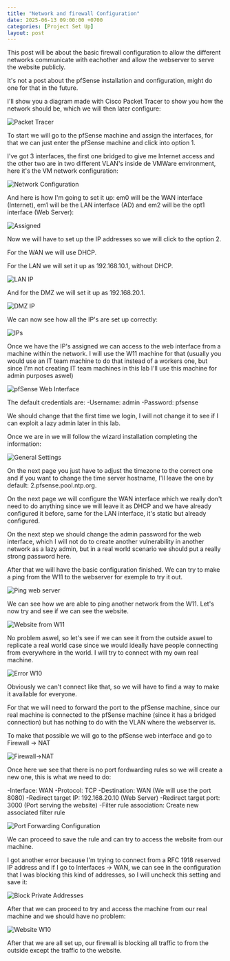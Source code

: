 ```yaml
---
title: "Network and firewall Configuration"
date: 2025-06-13 09:00:00 +0700
categories: [Project Set Up]
layout: post
---
```


This post will be about the basic firewall configuration to allow the different networks communicate with eachother and allow the webserver to serve the website publicly.

It's not a post about the pfSense installation and configuration, might do one for that in the future.

I'll show you a diagram made with Cisco Packet Tracer to show you how the network should be, which we will then later configure:

![Packet Tracer](/assets/images/packettracer.PNG)

To start we will go to the pfSense machine and assign the interfaces, for that we can just enter the pfSense machine and click into option 1.

I've got 3 interfaces, the first one bridged to give me Internet access and the other two are in two different VLAN's inside de VMWare environment, here it's the VM network configuration:

![Network Configuration](/assets/images/vm_config.PNG)

And here is how I'm going to set it up: em0 will be the WAN interface (Internet), em1 will be the LAN interface (AD) and em2 will be the opt1 interface (Web Server):

![Assigned](/assets/images/assign.PNG)

Now we will have to set up the IP addresses so we will click to the option 2.

For the WAN we will use DHCP.

For the LAN we will set it up as 192.168.10.1, without DHCP.

![LAN IP](/assets/images/LAN-IP.PNG)

And for the DMZ we will set it up as 192.168.20.1.

![DMZ IP](/assets/images/DMZ%20IP.PNG)

We can now see how all the IP's are set up correctly:

![IPs](/assets/images/ips.PNG)

Once we have the IP's assigned we can access to the web interface from a machine within the network. I will use the W11 machine for that (usually you would use an IT team machine to do that instead of a workers one, but since I'm not creating IT team machines in this lab I'll use this machine for admin purposes aswel)

![pfSense Web Interface](/assets/images/web_interface.PNG)

The default credentials are:
    -Username: admin
    -Password: pfsense

We should change that the first time we login, I will not change it to see if I can exploit a lazy admin later in this lab.

Once we are in we will follow the wizard installation completing the information:

![General Settings](/assets/images/general_settings.PNG)

On the next page you just have to adjust the timezone to the correct one and if you want to change the time server hostname, I'll leave the one by default: 2.pfsense.pool.ntp.org.

On the next page we will configure the WAN interface which we really don't need to do anything since we will leave it as DHCP and we have already configured it before, same for the LAN interface, it's static but already configured.

On the next step we should change the admin password for the web interface, which I will not do to create another vulnerability in another network as a lazy admin, but in a real world scenario we should put a really strong password here.

After that we will have the basic configuration finished. We can try to make a ping from the W11 to the webserver for exemple to try it out.

![Ping web server](/assets/images/ping_webserver.PNG)

We can see how we are able to ping another network from the W11. Let's now try and see if we can see the website.

![Website from W11](/assets/images/website_w11.PNG)

No problem aswel, so let's see if we can see it from the outside aswel to replicate a real world case since we would ideally have people connecting from everywhere in the world. I will try to connect with my own real machine.

![Error W10](/assets/images/error_w10.PNG)

Obviously we can't connect like that, so we will have to find a way to make it available for everyone.

For that we will need to forward the port to the pfSense machine, since our real machine is connected to the pfSense machine (since it has a bridged connection) but has nothing to do with the VLAN where the webserver is.

To make that possible we will go to the pfSense web interface and go to Firewall -> NAT

![Firewall->NAT](/assets/images/firewall_nat.PNG)

Once here we see that there is no port fordwarding rules so we will create a new one, this is what we need to do:

-Interface: WAN
-Protocol: TCP
-Destination: WAN (We will use the port 8080)
-Redirect target IP: 192.168.20.10 (Web Server)
-Redirect target port: 3000 (Port serving the website)
-Filter rule association: Create new associated filter rule

![Port Forwarding Configuration](/assets/images/port_config.PNG)

We can proceed to save the rule and can try to access the website from our machine.

I got another error because I'm trying to connect from a RFC 1918 reserved IP address and if I go to Interfaces -> WAN, we can see in the configuration that I was blocking this kind of addresses, so I will uncheck this setting and save it:

![Block Private Addresses](/assets/images/block_private_address.PNG)

After that we can proceed to try and access the machine from our real machine and we should have no problem:

![Website W10](/assets/images/juiceshop_W10.PNG)

After that we are all set up, our firewall is blocking all traffic to from the outside except the traffic to the website.
